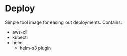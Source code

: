 # Deploy

Simple tool image for easing out deployments.
Contains:

* aws-cli
* kubectl
* helm
  * helm-s3 plugin
